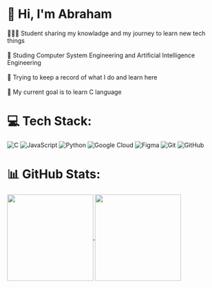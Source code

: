 # 💫 Hi, I'm Abraham
👨🏽‍💻 Student sharing my knowladge and my journey to learn new tech things<br><br>🏫 Studing Computer System Engineering and Artificial Intelligence Engineering<br><br>💾 Trying to keep a record of what I do and learn here<br><br>🏁 My current goal is to learn C language


# 💻 Tech Stack:
![C](https://img.shields.io/badge/c-%2300599C.svg?style=for-the-badge&logo=c&logoColor=white) ![JavaScript](https://img.shields.io/badge/javascript-%23323330.svg?style=for-the-badge&logo=javascript&logoColor=%23F7DF1E) ![Python](https://img.shields.io/badge/python-3670A0?style=for-the-badge&logo=python&logoColor=ffdd54) ![Google Cloud](https://img.shields.io/badge/GoogleCloud-%234285F4.svg?style=for-the-badge&logo=google-cloud&logoColor=white) ![Figma](https://img.shields.io/badge/figma-%23F24E1E.svg?style=for-the-badge&logo=figma&logoColor=white) ![Git](https://img.shields.io/badge/git-%23F05033.svg?style=for-the-badge&logo=git&logoColor=white) ![GitHub](https://img.shields.io/badge/github-%23121011.svg?style=for-the-badge&logo=github&logoColor=white)
# 📊 GitHub Stats:
<a href="https://github.com/abrahamgue05/github-readme-stats">
  <img height=200 align="center" src="https://github-readme-stats.vercel.app/api?username=abrahamgue05&theme=midnight-purple" />
</a>
<a href="https://github.com/abrahamgue05/convoychat">
  <img height=200 align="center" src="https://github-readme-stats.vercel.app/api/top-langs?username=abrahamgue05&layout=compact&langs_count=8&card_width=300&theme=midnight-purple" />
</a>

<!-- Proudly created with GPRM ( https://gprm.itsvg.in ) -->
